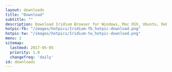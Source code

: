 ```yaml
---
layout: downloads
title: "Download"
subtitle: ""
description: Download Iridium Browser for Windows, Mac OSX, Ubuntu, Debian, Mint, OpenSUSE, Fedora and Red Hat Enterprise Linux
hotpic-fb: "/images/hotpics/Iridium-fb_hotpic-download.png"
hotpic-tw: "/images/hotpics/Iridium-tw_hotpic-download.png"
menu: 2
sitemap:
  lastmod: 2017-05-05
  priority: 1.0
  changefreq: 'daily'
id: downloads
---
```



<script type="application/ld+json">
[
	{
		"@context": "http://schema.org/",
		"@type": "SoftwareApplication",
		"name": "{{ site.title }}",
		"url": "{{ site.url }}",
		"downloadUrl": "{{ '/downloads/' | prepend: site.baseurl | prepend: site.url }}",
		"description": "{{ site.description }}",
		"applicationCategory": "Browser",
		"operatingSystem": "Windows, Mac OSX, Ubuntu, Debian, openSUSE, Fedora, Red Hat Enterprise Linux",
		"aggregateRating": {
			"@type": "AggregateRating",
			"bestRating": "100",
			"ratingCount": "421",
			"ratingValue": "87"
		},
		"image": {
			"@type": "ImageObject",
			"height": "200",
			"width": "200",
			"contentUrl": "{{ site.hotpic | prepend: site.baseurl | prepend: site.url }}",
			"url": "{{ site.url | append: site.baseurl}}"
		},
		"offers": {
		"@type": "Offer",
		"priceCurrency": "EUR",
		"price": "0.00"		
		}
	},
	{ 
		"@context": "http://schema.org",
		"@type": "Product",
		"name": "{{ site.title }}",
		"url": "{{ site.url | append: site.baseurl}}",
		"description": "{{ site.description }}"
	}
]
</script>


<script type="text/javascript">
	var parser = new UAParser();
	var result = parser.getResult();
	var os_name = result.os.name;
		if (os_name == "Windows") { window.location="windows.html"; }
		else if (os_name == "Mac OS") { window.location="macosx.html"; } 
		else if (os_name == "Ubuntu") { window.location="linux.html"; }
		else if (os_name == "Debian") { window.location="linux.html"; }
		else if (os_name == "Linux") { window.location="linux.html"; }
		else if (os_name == "SUSE") { window.location="linux.html#suse"; }
		else if (os_name == "CentOS") { window.location="linux.html"; }
		else if (os_name == "Fedora") { window.location="linux.html#fedora"; }
		else if (os_name == "DragonFly") { window.location="linux.html"; }
		else if (os_name == "Gentoo") { window.location="linux.html"; }
		else if (os_name == "Mint") { window.location="linux.html"; }
		else if (os_name == "RedHat") { window.location="linux.html#redhat"; }
		else if (os_name == "Slackware") { window.location="linux.html"; }
		else if (os_name == "VectorLinux") { window.location="linux.html"; }
		else { window.location="sorry.html"; }
</script>
